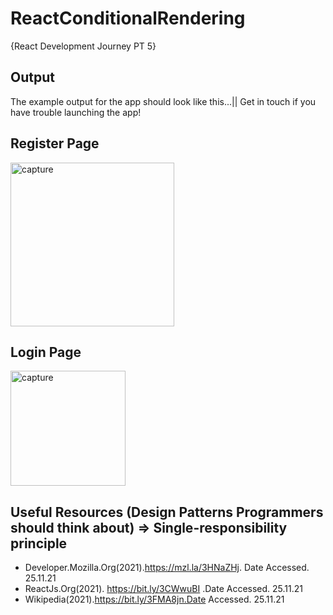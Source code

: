 # ReactConditionalRendering
{React Development Journey PT 5}

## Output 

The example output for the app should look like this...|| Get in touch if you have trouble launching the app!

## Register Page

<img width="262" alt="capture" src="https://user-images.githubusercontent.com/91548582/143484900-1f32e5f7-454b-407c-97ec-bce34207cd83.PNG">


## Login Page

<img width="184" alt="capture" src="https://user-images.githubusercontent.com/91548582/143486660-f21e0f58-0e88-4f22-ba04-25397e7dfa22.PNG">

## Useful Resources (Design Patterns Programmers should think about) => Single-responsibility principle

* Developer.Mozilla.Org(2021).https://mzl.la/3HNaZHj. Date Accessed. 25.11.21
* ReactJs.Org(2021). https://bit.ly/3CWwuBI .Date Accessed. 25.11.21
* Wikipedia(2021).https://bit.ly/3FMA8jn.Date Accessed. 25.11.21
